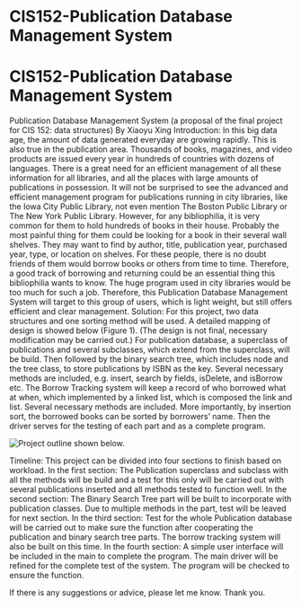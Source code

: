 # CIS152-Publication Database Management System
# CIS152-Publication Database Management System
Publication Database Management System (a proposal of the final project for CIS 152: data structures)
By Xiaoyu Xing
Introduction: 
In this big data age, the amount of data generated everyday are growing rapidly. This is also true in the publication area. Thousands of books, magazines, and video products are issued every year in hundreds of countries with dozens of languages. There is a great need for an efficient management of all these information for all libraries, and all the places with large amounts of publications in possession. It will not be surprised to see the advanced and efficient management program for publications running in city libraries, like the Iowa City Public Library, not even mention The Boston Public Library or The New York Public Library. However, for any bibliophilia, it is very common for them to hold hundreds of books in their house. Probably the most painful thing for them could be looking for a book in their several wall shelves. They may want to find by author, title, publication year, purchased year, type, or location on shelves. For these people, there is no doubt friends of them would borrow books or others from time to time. Therefore, a good track of borrowing and returning could be an essential thing this bibliophilia wants to know. The huge program used in city libraries would be too much for such a job. Therefore, this Publication Database Management System will target to this group of users, which is light weight, but still offers efficient and clear management.
Solution:
For this project, two data structures and one sorting method will be used. A detailed mapping of design is showed below (Figure 1). (The design is not final, necessary modification may be carried out.) For publication database, a superclass of publications and several subclasses, which extend from the superclass, will be build. Then followed by the binary search tree, which includes node and the tree class, to store publications by ISBN as the key. Several necessary methods are included, e.g. insert, search by fields, isDelete, and isBorrow etc. The Borrow Tracking system will keep a record of who borrowed what at when, which implemented by a linked list, which is composed the link and list. Several necessary methods are included. More importantly, by insertion sort, the borrowed books can be sorted by borrowers’ name. Then the driver serves for the testing of each part and as a complete program.

![Project outline shown below.](https://github.com/xxingDMACC/CIS152-Publication-Database-Management-System/blob/Outline/Outline.png)

Timeline:
This project can be divided into four sections to finish based on workload. 
In the first section: The Publication superclass and subclass with all the methods will be build and a test for this only will be carried out with several publications inserted and all methods tested to function well.
In the second section:  The Binary Search Tree part will be built to incorporate with publication classes. Due to multiple methods in the part, test will be leaved for next section.
In the third section: Test for the whole Publication database will be carried out to make sure the function after cooperating the publication and binary search tree parts. The borrow tracking system will also be built on this time.
In the fourth section: A simple user interface will be included in the main to complete the program. The main driver will be refined for the complete test of the system. The program will be checked to ensure the function.

If there is any suggestions or advice, please let me know. Thank you.
